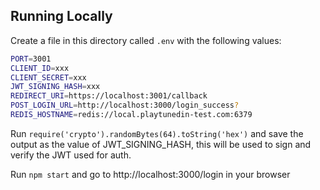 ## Running Locally

Create a file in this directory called `.env` with the following values:

```sh
PORT=3001
CLIENT_ID=xxx
CLIENT_SECRET=xxx
JWT_SIGNING_HASH=xxx
REDIRECT_URI=https://localhost:3001/callback
POST_LOGIN_URL=http://localhost:3000/login_success?
REDIS_HOSTNAME=redis://local.playtunedin-test.com:6379
```

Run `require('crypto').randomBytes(64).toString('hex')` and save the output as the value of JWT_SIGNING_HASH, this will
be used to sign and verify the JWT used for auth.

Run `npm start` and go to http://localhost:3000/login in your browser
